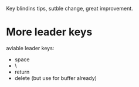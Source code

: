 Key blindins tips, sutble change, great improvement.

# More leader keys
aviable leader keys:
- space
- \
- return
- delete (but use for buffer already)


